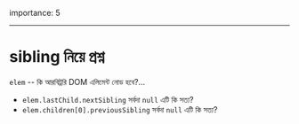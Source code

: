 importance: 5

---

# sibling নিয়ে প্রশ্ন

`elem` -- কি আরবিট্ররি DOM এলিমেন্ট নোড হবে?...

- `elem.lastChild.nextSibling` সর্বদা `null` এটি কি সত্য?
- `elem.children[0].previousSibling` সর্বদা `null` এটি কি সত্য?
